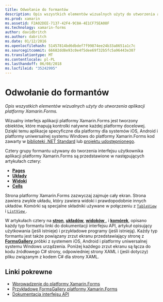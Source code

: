 ```yaml
---
title: Odwołanie do formantów
description: Opis wszystkich elementów wizualnych użyty do utworzenia aplikacji platformy Xamarin.Forms. W tym artykule wymieniono grupy kontroli, które tworzą interfejsu użytkownika aplikacji platformy Xamarin.Forms.
ms.prod: xamarin
ms.assetid: F2A02DEE-7137-42F4-9C0A-4E1CF75EA08F
ms.technology: xamarin-forms
author: davidbritch
ms.author: dabritch
ms.date: 01/12/2016
ms.openlocfilehash: 51457814bd6dbdef7f99874ee24b33a8651a1c7c
ms.sourcegitcommit: 66682dd8e93c0e4f5dee69f32b5fc5a96443e307
ms.translationtype: MT
ms.contentlocale: pl-PL
ms.lasthandoff: 06/08/2018
ms.locfileid: "35242995"
---
```

# <a name="controls-reference"></a>Odwołanie do formantów

_Opis wszystkich elementów wizualnych użyty do utworzenia aplikacji platformy Xamarin.Forms._

Wizualny interfejs aplikacji platformy Xamarin.Forms jest tworzony obiektów, które mapują kontrolki natywne każdej platformy docelowej. Dzięki temu aplikacje specyficzne dla platformy dla systemów iOS, Android i platformy uniwersalnej systemu Windows do platformy Xamarin.Forms kod zawarty w [biblioteki .NET Standard](~/cross-platform/app-fundamentals/net-standard.md) lub [projektu udostępnionego](~/cross-platform/app-fundamentals/shared-projects.md).

Cztery grupy formantu używany do tworzenia interfejsu użytkownika aplikacji platformy Xamarin.Forms są przedstawione w następujących artykułach cztery:

- [**Pages**](pages.md)
- [**Układy**](layouts.md)
- [**Widoki**](views.md)
- [**Cells**](cells.md)

Strona platformy Xamarin.Forms zazwyczaj zajmuje cały ekran. Strona zawiera zwykle układu, który zawiera widoki i prawdopodobnie innych układów. Komórki są specjalne składniki używane w połączeniu z [ `TableView` ](views.md#tableView) i [ `ListView` ](views.md#listView).

W artykułach cztery na [ **stron**](pages.md), [ **układów**](layouts.md), [ **widoków** ](views.md), i [ **komórek**](cells.md), opisano każdy typ formantu linki do dokumentacji interfejsu API, artykuł opisujący użytkowania (jeśli istnieje) i przykładowe programy (jeśli istnieją). Każdy typ formantu jest także powiązany zrzut ekranu przedstawiający stronę z [ **FormsGallery** ](https://developer.xamarin.com/samples/FormsGallery/) próbki z systemem iOS, Android i platformy uniwersalnej systemu Windows urządzenia. Poniżej każdego zrzut ekranu są łącza do kodu źródłowego C# strony, odpowiedniej strony XAML i (jeśli dotyczy) pliku związanym z kodem C# dla strony XAML.

## <a name="related-links"></a>Linki pokrewne

- [Wprowadzenie do platformy Xamarin.Forms](~/xamarin-forms/get-started/introduction-to-xamarin-forms.md)
- [Przykładowe FormsGallery platformy Xamarin.Forms](https://developer.xamarin.com/samples/FormsGallery/)
- [Dokumentacja interfejsu API](https://developer.xamarin.com/api/root/Xamarin.Forms/)
